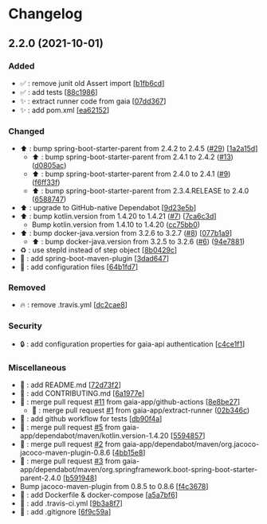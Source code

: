 # Changelog

<a name="2.2.0"></a>
## 2.2.0 (2021-10-01)

### Added

- ✅ : remove junit old Assert import [[b1fb6cd](https://github.com/gaia-app/runner/commit/b1fb6cd60a4c57dc1cdbb35cf215125d47e1298f)]
- ✅ : add tests [[88c1986](https://github.com/gaia-app/runner/commit/88c198623ab9e18ccc67a483a86c3b07f5aa06ca)]
- ✨ : extract runner code from gaia [[07dd367](https://github.com/gaia-app/runner/commit/07dd3676b484158f5b902c0e981445cd6b15486e)]
- ✨ : add pom.xml [[ea62152](https://github.com/gaia-app/runner/commit/ea62152e91462e03f176ad5aed3bea965d0b359c)]

### Changed

- ⬆️ : bump spring-boot-starter-parent from 2.4.2 to 2.4.5 ([#29](https://github.com/gaia-app/runner/issues/29)) [[1a2a15d](https://github.com/gaia-app/runner/commit/1a2a15d12c75554915127bda96b353a31fca9754)]
    * ⬆️ : bump spring-boot-starter-parent from 2.4.1 to 2.4.2 ([#13](https://github.com/gaia-app/runner/issues/13)) ([d0805ac](https://github.com/gaia-app/runner/commit/d0805ac9c9ee937d318b9feb52e717ab435a2207))
    * ⬆️ : bump spring-boot-starter-parent from 2.4.0 to 2.4.1 ([#9](https://github.com/gaia-app/runner/issues/9)) ([f6ff33f](https://github.com/gaia-app/runner/commit/f6ff33fd3b5320cce712d1222a8f343a982d21bd))
    * ⬆️ : bump spring-boot-starter-parent from 2.3.4.RELEASE to 2.4.0 ([6588747](https://github.com/gaia-app/runner/commit/65887471eb5a6b9c2ed8d3555d256eca7071376d))
- ⬆️ : upgrade to GitHub-native Dependabot [[9d23e5b](https://github.com/gaia-app/runner/commit/9d23e5b3d862328a093e14775436a2af8b93cf5c)]
- ⬆️ : bump kotlin.version from 1.4.20 to 1.4.21 ([#7](https://github.com/gaia-app/runner/issues/7)) [[7ca6c3d](https://github.com/gaia-app/runner/commit/7ca6c3d2a58fe0fed672a3d245f7ca79956b16fe)]
    *  Bump kotlin.version from 1.4.10 to 1.4.20 ([cc75bb0](https://github.com/gaia-app/runner/commit/cc75bb033b748b14a4a74dc064096aef0e40def4))
- ⬆️ : bump docker-java.version from 3.2.6 to 3.2.7 ([#8](https://github.com/gaia-app/runner/issues/8)) [[077b1a9](https://github.com/gaia-app/runner/commit/077b1a975a622d82a3008087f6f6cc1754630d83)]
    * ⬆️ : bump docker-java.version from 3.2.5 to 3.2.6 ([#6](https://github.com/gaia-app/runner/issues/6)) ([94e7881](https://github.com/gaia-app/runner/commit/94e7881686b6fca96bc6b8481ad40f8a3ad23b8e))
- ♻️ : use stepId instead of step object [[8b0429c](https://github.com/gaia-app/runner/commit/8b0429cfb1d31e601bc3ec338ff0c0a435e93a74)]
- 🔧 : add spring-boot-maven-plugin [[3dad647](https://github.com/gaia-app/runner/commit/3dad6473fff0bcca21c5ff3c0e526b88b0b87077)]
- 🔧 : add configuration files [[64b1fd7](https://github.com/gaia-app/runner/commit/64b1fd7b6255dff1a25a75722c07686d00f2e281)]

### Removed

- 🔥 : remove .travis.yml [[dc2cae8](https://github.com/gaia-app/runner/commit/dc2cae835db575b6c62888cd74970ec37e534418)]

### Security

- 🔒 : add configuration properties for gaia-api authentication [[c4ce1f1](https://github.com/gaia-app/runner/commit/c4ce1f19263d7329a8f0dc4dfec570bd3d23b97f)]

### Miscellaneous

- 📝 : add README.md [[72d73f2](https://github.com/gaia-app/runner/commit/72d73f2f48aefd93129ef004037a96982e651150)]
- 📝 : add CONTRIBUTING.md [[6a1977e](https://github.com/gaia-app/runner/commit/6a1977e67a8b052c71abaade21b75e9b7dec86c8)]
- 🔀 : merge pull request [#11](https://github.com/gaia-app/runner/issues/11) from gaia-app/github-actions [[8e8be27](https://github.com/gaia-app/runner/commit/8e8be27e749177b4e066add68de0592fa00870c3)]
    * 🔀 : merge pull request [#1](https://github.com/gaia-app/runner/issues/1) from gaia-app/extract-runner ([02b346c](https://github.com/gaia-app/runner/commit/02b346c514b73f4225cf5f8a1435356ecc21a09b))
-  👷 : add github workflow for tests [[db90f4a](https://github.com/gaia-app/runner/commit/db90f4a12089a000a00419764394eccedbddfede)]
- 🔀 : merge pull request [#5](https://github.com/gaia-app/runner/issues/5) from gaia-app/dependabot/maven/kotlin.version-1.4.20 [[5594857](https://github.com/gaia-app/runner/commit/55948570e4e4101e7aeff7a81d5bbc5ea06a4d33)]
- 🔀 : merge pull request [#2](https://github.com/gaia-app/runner/issues/2) from gaia-app/dependabot/maven/org.jacoco-jacoco-maven-plugin-0.8.6 [[4bb15e8](https://github.com/gaia-app/runner/commit/4bb15e8360cebeccf90847f20240ed122c6b9932)]
- 🔀 : merge pull request [#3](https://github.com/gaia-app/runner/issues/3) from gaia-app/dependabot/maven/org.springframework.boot-spring-boot-starter-parent-2.4.0 [[b591948](https://github.com/gaia-app/runner/commit/b5919485a361dc0cde99ed9bb4d7c1808df24232)]
-  Bump jacoco-maven-plugin from 0.8.5 to 0.8.6 [[f4c3678](https://github.com/gaia-app/runner/commit/f4c3678e9a2349914a18012e9e7e2ba4480915fa)]
- 🐋 : add Dockerfile &amp; docker-compose [[a5a7bf6](https://github.com/gaia-app/runner/commit/a5a7bf698af1771cd41b0d84cf61c134dc46e248)]
-  👷 : add .travis-ci.yml [[9b3a8f7](https://github.com/gaia-app/runner/commit/9b3a8f7c033a24c986e9e9be1e4ddfa13411c65a)]
- 🙈 : add .gitignore [[6f9c59a](https://github.com/gaia-app/runner/commit/6f9c59aee6e3b6b2e15307ab196c6b078189f864)]


